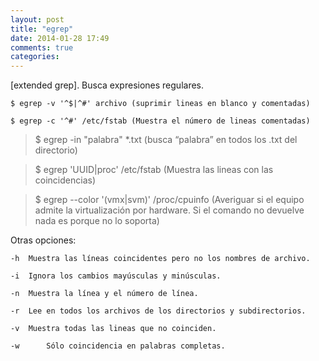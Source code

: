 ```yaml
---
layout: post
title: "egrep"
date: 2014-01-28 17:49
comments: true
categories: 
---
```

[extended grep]. Busca expresiones regulares.

	$ egrep -v '^$|^#' archivo (suprimir lineas en blanco y comentadas)

	$ egrep -c '^#' /etc/fstab (Muestra el número de lineas comentadas)

>$ egrep -in "palabra" *.txt (busca “palabra” en todos los .txt del directorio)

>$ egrep 'UUID|proc' /etc/fstab (Muestra las lineas con las coincidencias) 

>$ egrep --color '(vmx|svm)' /proc/cpuinfo (Averiguar si el equipo  admite la virtualización por hardware. Si el comando no devuelve nada es porque no lo soporta)

Otras opciones: 

	-h 	Muestra las líneas coincidentes pero no los nombres de archivo. 

	-i 	Ignora los cambios mayúsculas y minúsculas. 

	-n 	Muestra la línea y el número de línea. 

	-r 	Lee en todos los archivos de los directorios y subdirectorios. 

	-v 	Muestra todas las lineas que no coinciden. 

	-w      Sólo coincidencia en palabras completas. 

